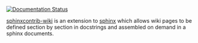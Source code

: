 [![Documentation Status](https://readthedocs.org/projects/biseqt/badge/?version=latest)](http://biseqt.readthedocs.org/en/latest/?badge=latest)


[sphinxcontrib-wiki](https://sphinxcontrib-wiki.readthedocs.org) is an extension to
[sphinx](https://www.sphinx-doc.org/) which allows wiki pages to be defined section by
section in docstrings and assembled on demand in a sphinx documents.

